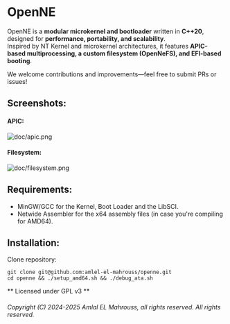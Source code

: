 <!-- Read Me of NeKernel -->

# OpenNE

OpenNE is a **modular microkernel and bootloader** written in **C++20**, designed for **performance, portability, and scalability**.  
Inspired by NT Kernel and microkernel architectures, it features **APIC-based multiprocessing, a custom filesystem (OpenNeFS), and EFI-based booting**.  

We welcome contributions and improvements—feel free to submit PRs or issues!

## Screenshots:

#### APIC:

![doc/apic.png](doc/apic.png)

#### Filesystem:

![doc/filesystem.png](doc/filesystem.png)

## Requirements:

- MinGW/GCC for the Kernel, Boot Loader and the LibSCI.
- Netwide Assembler for the x64 assembly files (in case you're compiling for AMD64).

## Installation:

Clone repository:

```
git clone git@github.com:amlel-el-mahrouss/openne.git
cd openne && ./setup_amd64.sh && ./debug_ata.sh
```

** Licensed under GPL v3 **

###### Copyright (C) 2024-2025 Amlal EL Mahrouss, all rights reserved. All rights reserved.
